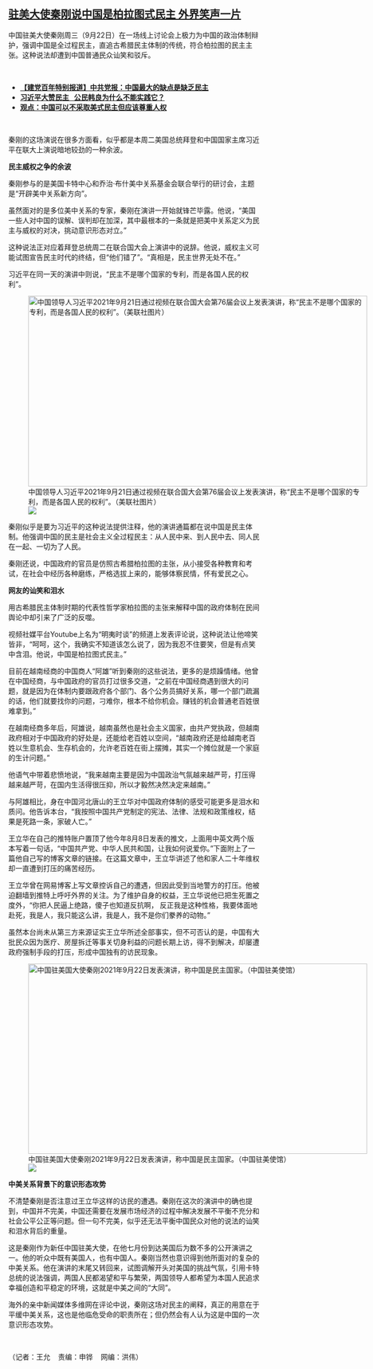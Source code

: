 <!--1632516370000-->
[驻美大使秦刚说中国是柏拉图式民主 外界笑声一片](https://www.rfa.org/mandarin/yataibaodao/zhengzhi/wy-09242021103332.html)
------

<p></p><p>中国驻美大使秦刚周三（9月22日）在一场线上讨论会上极力为中国的政治体制辩护，强调中国是全过程民主，直追古希腊民主体制的传统，符合柏拉图的民主主张。这种说法却遭到中国普通民众讪笑和驳斥。</p><p><br/></p><ul><li><a href="https://www.rfa.org/mandarin/ytbdzhuantixilie/jiandang-bainian/rc2-06292021093247.html"><strong>【建党百年特别报道】中共党报：中国最大的缺点是缺乏民主</strong></a></li><li><strong><a href="https://www.rfa.org/mandarin/yataibaodao/renquanfazhi/rc2-09232021094002.html">习近平大赞民主   公民韩良为什么不能实践它？</a></strong></li><li><strong><a href="https://www.rfa.org/mandarin/video?v=1_1umcrs6i">观点：中国可以不采取美式民主但应该尊重人权</a></strong></li></ul><p><br/></p><p>秦刚的这场演说在很多方面看，似乎都是本周二美国总统拜登和中国国家主席习近平在联大上演说暗地较劲的一种余波。</p><p><strong>民主威权之争的余波</strong></p><p>秦刚参与的是美国卡特中心和乔治·布什美中关系基金会联合举行的研讨会，主题是“开辟美中关系新方向”。</p><p>虽然面对的是多位美中关系的专家，秦刚在演讲一开始就锋芒毕露。他说，“美国一些人对中国的误解、误判却在加深，其中最根本的一条就是把美中关系定义为民主与威权的对决，挑动意识形态对立。”</p><p>这种说法正对应着拜登总统周二在联合国大会上演讲中的说辞。他说，威权主义可能试图宣告民主时代的终结，但“他们错了”。“真相是，民主世界无处不在。”</p><p>习近平在同一天的演讲中则说，“民主不是哪个国家的专利，而是各国人民的权利”。</p><p><figure class="image-richtext image-inline captioned" style="width:680px;"><img alt="中国领导人习近平2021年9月21日通过视频在联合国大会第76届会议上发表演讲，称“民主不是哪个国家的专利，而是各国人民的权利”。（美联社图片）" height="383" src="https://www.rfa.org/mandarin/yataibaodao/zhengzhi/wy-09242021103332.html/wy0924b.jpg/@@images/54f04a19-5f09-46b9-9cd0-b65d7ecd245a.jpeg" title="wy0924b.jpg" width="680"/><figcaption class="image-caption">中国领导人习近平2021年9月21日通过视频在联合国大会第76届会议上发表演讲，称“民主不是哪个国家的专利，而是各国人民的权利”。（美联社图片）</figcaption><small></small><div id="zoomattribute"><a data-caption="中国领导人习近平2021年9月21日通过视频在联合国大会第76届会议上发表演讲，称“民主不是哪个国家的专利，而是各国人民的权利”。（美联社图片）" data-fancybox="" href="https://www.rfa.org/mandarin/yataibaodao/zhengzhi/wy-09242021103332.html/wy0924b.jpg" id="single_image" title="中国领导人习近平2021年9月21日通过视频在联合国大会第76届会议上发表演讲，称“民主不是哪个国家的专利，而是各国人民的权利”。（美联社图片）"><img src="/++plone++rfa-resources/img/icon-zoom.png"/></a></div></figure></p><p>秦刚似乎是要为习近平的这种说法提供注释，他的演讲通篇都在说中国是民主体制。他强调中国的民主是社会主义全过程民主：从人民中来、到人民中去、同人民在一起、一切为了人民。</p><p>秦刚还说，中国政府的官员是仿照古希腊柏拉图的主张，从小接受各种教育和考试，在社会中经历各种磨练，严格选拔上来的，能够体察民情，怀有爱民之心。</p><p><strong>网友的讪笑和泪水</strong></p><p>用古希腊民主体制时期的代表性哲学家柏拉图的主张来解释中国的政府体制在民间舆论中却引来了广泛的反噬。</p><p>视频社媒平台Youtube上名为“明夷时谈”的频道上发表评论说，这种说法让他啼笑皆非，“呵呵，这个，我确实不知道该怎么说了，因为我忍不住要笑，但是有点笑中含泪。他说，中国是柏拉图式民主。”</p><p>目前在越南经商的中国商人“阿雄”听到秦刚的这些说法，更多的是烦躁情绪。他曾在中国经商，与中国政府的官员打过很多交道，“之前在中国经商遇到很大的问题，就是因为在体制内要跟政府各个部门、各个公务员搞好关系，哪一个部门疏漏的话，他们就要找你的问题，刁难你，根本不给你机会。赚钱的机会普通老百姓很难拿到。”</p><p>在越南经商多年后，阿雄说，越南虽然也是社会主义国家，由共产党执政，但越南政府相对于中国政府的好处是，还能给老百姓以空间，“越南政府还是给越南老百姓以生意机会、生存机会的，允许老百姓在街上摆摊，其实一个摊位就是一个家庭的生计问题。”</p><p>他语气中带着悲愤地说，“我来越南主要是因为中国政治气氛越来越严苛，打压得越来越严苛，在国内生活得很压抑，所以才毅然决然决定来越南。”</p><p>与阿雄相比，身在中国河北唐山的王立华对中国政府体制的感受可能更多是泪水和质问。他告诉本台，“我按照中国共产党制定的宪法、法律、法规和政策维权，结果是死路一条，家破人亡。”</p><p>王立华在自己的推特账户置顶了他今年8月8日发表的推文，上面用中英文两个版本写着一句话，“中国共产党、中华人民共和国，让我如何说爱你。”下面附上了一篇他自己写的博客文章的链接。在这篇文章中，王立华讲述了他和家人二十年维权却一直遭到打压的痛苦经历。</p><p>王立华曾在网易博客上写文章控诉自己的遭遇，但因此受到当地警方的打压。他被迫翻墙到推特上呼吁外界的关注。为了维护自身的权益，王立华说他已把生死置之度外，“你把人民逼上绝路，傻子也知道反抗啊， 反正我是这种性格，我要体面地赴死，我是人，我只能这么讲，我是人，我不是你们豢养的动物。”</p><p>虽然本台尚未从第三方来源证实王立华所述全部事实，但不可否认的是，中国有大批民众因为医疗、房屋拆迁等事关切身利益的问题长期上访，得不到解决，却屡遭政府强制手段的打压，形成中国独有的访民现象。</p><p><figure class="image-richtext image-inline captioned" style="width:680px;"><img alt="中国驻美国大使秦刚2021年9月22日发表演讲，称中国是民主国家。（中国驻美使馆）" height="382" src="https://www.rfa.org/mandarin/yataibaodao/zhengzhi/wy-09242021103332.html/wy0924.jpg/@@images/26542ad6-6b4c-4688-80a1-dd64630bc3d9.jpeg" title="wy0924.jpg" width="680"/><figcaption class="image-caption">中国驻美国大使秦刚2021年9月22日发表演讲，称中国是民主国家。（中国驻美使馆）</figcaption><small></small><div id="zoomattribute"><a data-caption="中国驻美国大使秦刚2021年9月22日发表演讲，称中国是民主国家。（中国驻美使馆）" data-fancybox="" href="https://www.rfa.org/mandarin/yataibaodao/zhengzhi/wy-09242021103332.html/wy0924.jpg" id="single_image" title="中国驻美国大使秦刚2021年9月22日发表演讲，称中国是民主国家。（中国驻美使馆）"><img src="/++plone++rfa-resources/img/icon-zoom.png"/></a></div></figure></p><p><strong>中美关系背景下的意识形态攻势</strong></p><p>不清楚秦刚是否注意过王立华这样的访民的遭遇。秦刚在这次的演讲中的确也提到，中国并不完美，中国还需要在发展市场经济的过程中解决发展不平衡不充分和社会公平公正等问题。但一句不完美，似乎还无法平衡中国民众对他的说法的讪笑和泪水背后的重量。</p><p>这是秦刚作为新任中国驻美大使，在他七月份到达美国后为数不多的公开演讲之一。他的听众中既有美国人，也有中国人。秦刚当然也意识得到他所面对的复杂的中美关系。他在演讲的末尾又转回来，试图调解开头对美国的挑战气氛，引用卡特总统的说法强调，两国人民都渴望和平与繁荣，两国领导人都希望为本国人民追求幸福创造和平稳定的环境，这就是中美之间的“大同”。</p><p>海外的亲中新闻媒体多维网在评论中说，秦刚这场对民主的阐释，真正的用意在于平缓中美关系，这也是他临危受命的职责所在；但仍然会有人认为这是中国的一次意识形态攻势。</p><p><br/></p><p>（记者：王允    责编：申铧    网编：洪伟）</p>
